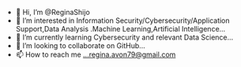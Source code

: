 - 👋 Hi, I’m @ReginaShijo
- 👀 I’m interested in Information Security/Cybersecurity/Application Support,Data Analysis .Machine Learning,Artificial Intelligence...
- 🌱 I’m currently learning Cybersecurity and relevant Data Science...
- 💞️ I’m looking to collaborate on GitHub...
- 📫 How to reach me ...regina.avon79@gmail.com

<!---
ReginaShijo/ReginaShijo is a ✨ special ✨ repository because its `README.md` (this file) appears on your GitHub profile.
You can click the Preview link to take a look at your changes.
--->
